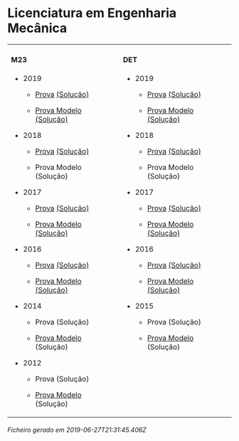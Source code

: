 <h1>Licenciatura em Engenharia Mecânica</h1><table><tr valign="top"><td><h4>M23</h4><ul><li><p>2019</p><ul><li><p><a href="https://www.isel.pt/media/uploads/tinymce/LEM_ProvaM23_2019.pdf">Prova</a> <a href="https://www.isel.pt/media/uploads/tinymce/LEM_ProvaM23_2019_Solucoes.pdf">(Solução)</a></p></li><li><p><a href="https://www.isel.pt/media/uploads/tinymce/LEMM23ProvaModelo2019.pdf">Prova Modelo</a> <a href="https://www.isel.pt/media/uploads/tinymce/LEMM23PModelo2019solucao.pdf">(Solução)</a></p></li></ul></li><li><p>2018</p><ul><li><p><a href="https://www.isel.pt/media/uploads/tinymce/ISEL_LEM_Prova2018.pdf">Prova</a> <a href="https://www.isel.pt/media/uploads/tinymce/ISEL_LEM_Prova2018_solucao.pdf">(Solução)</a></p></li><li><p>Prova Modelo (Solução)</p></li></ul></li><li><p>2017</p><ul><li><p><a href="https://www.isel.pt/media/uploads/tinymce/m23/M23_LEM_Prova_2017.pdf">Prova</a> <a href="https://www.isel.pt/media/uploads/tinymce/m23/M23_LEM_Prova_Solucao_2017.pdf">(Solução)</a></p></li><li><p><a href="https://www.isel.pt/media/uploads/tinymce/m23/M23_LEM_ProvaModelo_2017.pdf">Prova Modelo</a> <a href="https://www.isel.pt/media/uploads/tinymce/m23/M23_LEM_ProvaModelo_Solucao_2017.pdf">(Solução)</a></p></li></ul></li><li><p>2016</p><ul><li><p><a href="https://www.isel.pt/media/uploads/tinymce/m23/M23_LEM_Prova_2016.pdf">Prova</a> <a href="https://www.isel.pt/media/uploads/tinymce/m23/M23_LEM_Solucao2016.pdf">(Solução)</a></p></li><li><p><a href="https://www.isel.pt/media/uploads/tinymce/m23/M23_LEM_Prova_Modelo_2016.pdf">Prova Modelo</a> <a href="https://www.isel.pt/media/uploads/tinymce/m23/M23_LEM_Solucao_Prova_Modelo_2016.pdf">(Solução)</a></p></li></ul></li><li><p>2014</p><ul><li><p>Prova (Solução)</p></li><li><p><a href="https://www.isel.pt/pinst/servicos/servacademicos/docs/M23/Prova_MODELO_M23_2014_LEM.pdf">Prova Modelo</a> (Solução)</p></li></ul></li><li><p>2012</p><ul><li><p>Prova (Solução)</p></li><li><p><a href="https://www.isel.pt/pinst/servicos/servacademicos/docs/M23/provas2012/ProvaModelo_LEM_2012.pdf">Prova Modelo</a> (Solução)</p></li></ul></li></ul></td><td><h4>DET</h4><ul><li><p>2019</p><ul><li><p><a href="https://www.isel.pt/media/uploads/tinymce/LEM_ProvaM23_2019.pdf">Prova</a> <a href="https://www.isel.pt/media/uploads/tinymce/LEM_ProvaM23_2019_Solucoes.pdf">(Solução)</a></p></li><li><p><a href="https://www.isel.pt/media/uploads/tinymce/LEMM23ProvaModelo2019.pdf">Prova Modelo</a> <a href="https://www.isel.pt/media/uploads/tinymce/LEMM23PModelo2019solucao.pdf">(Solução)</a></p></li></ul></li><li><p>2018</p><ul><li><p><a href="https://www.isel.pt/media/uploads/tinymce/ISEL_LEM_Prova2018.pdf">Prova</a> <a href="https://www.isel.pt/media/uploads/tinymce/ISEL_LEM_Prova2018_solucao.pdf">(Solução)</a></p></li><li><p>Prova Modelo (Solução)</p></li></ul></li><li><p>2017</p><ul><li><p><a href="https://www.isel.pt/media/uploads/tinymce/det/DET_LEM_Prova_2017.pdf">Prova</a> <a href="https://www.isel.pt/media/uploads/tinymce/det/DET_LEM_Prova_Solucao_2017.pdf">(Solução)</a></p></li><li><p><a href="https://www.isel.pt/media/uploads/tinymce/det/DET_LEM_ProvaModelo_2017.pdf">Prova Modelo</a> <a href="https://www.isel.pt/media/uploads/tinymce/det/DET_LEM_ProvaModelo_Solucao_2017.pdf">(Solução)</a></p></li></ul></li><li><p>2016</p><ul><li><p><a href="https://www.isel.pt/media/uploads/tinymce/det/DET_LEM_Prova_2016.pdf">Prova</a> <a href="https://www.isel.pt/media/uploads/tinymce/det/DET_LEM_Solucao2016.pdf">(Solução)</a></p></li><li><p><a href="https://www.isel.pt/media/uploads/tinymce/det/DET_LEM_Prova_Modelo_2016.pdf">Prova Modelo</a> <a href="https://www.isel.pt/media/uploads/tinymce/det/DET_LEM_Solucao_Prova_Modelo_2016.pdf">(Solução)</a></p></li></ul></li><li><p>2015</p><ul><li><p>Prova (Solução)</p></li><li><p><a href="http://arquivo.pt/wayback/20151012124431/https://www.isel.pt/media/uploads/tinymce/Prova_Modelo_DETS_2015_LEM.pdf">Prova Modelo</a> (Solução)</p></li></ul></li></ul></td></tr></table><h6>Ficheiro gerado em 2019-06-27T21:31:45.406Z</h6>